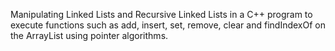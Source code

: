 Manipulating Linked Lists and Recursive Linked Lists in a C++ program to execute functions such as add, insert, set, remove, clear and findIndexOf on the ArrayList using pointer algorithms.
